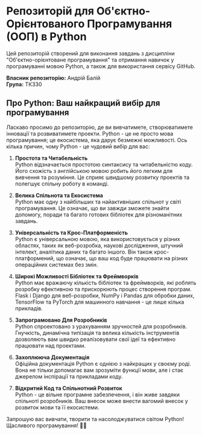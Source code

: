 # Репозиторій для Об'єктно-Орієнтованого Програмування (ООП) в Python

Цей репозиторій створений для виконання завдань з дисципліни "Об'єктно-орієнтоване програмування" та отримання навичок у програмуванні мовою Python, а також для використання сервісу GitHub.

**Власник репозиторію:** Андрій Балій  
**Група:** ТК330

## Про Python: Ваш найкращий вибір для програмування

Ласкаво просимо до репозиторію, де ви вивчатимете, створюватимете інновації та розвиватимете проекти. Python - це не просто мова програмування; це екосистема, яка дарує безмежні можливості. Ось кілька причин, чому Python - це чудовий вибір для вас:

1. **Простота та Читабельність**  
   Python відзначається простотою синтаксису та читабельністю коду. Його схожість з англійською мовою робить його легким для вивчення та розуміння. Це сприяє швидшому розвитку проектів та полегшує спільну роботу в команді.

2. **Велика Спільнота та Екосистема**  
   Python має одну з найбільших та найактивніших спільнот у світі програмування. Це означає, що ви завжди зможете знайти допомогу, поради та багато готових бібліотек для різноманітних завдань.

3. **Універсальність та Крос-Платформеність**  
   Python є універсальною мовою, яка використовується у різних областях, таких як веб-розробка, наукові дослідження, штучний інтелект, аналітика даних та багато іншого. Він також крос-платформений, що означає, що ваш код буде працювати на різних операційних системах без змін.

4. **Широкі Можливості Бібліотек та Фреймворків**  
   Python має вражаючу кількість бібліотек та фреймворків, які роблять розробку ефективною та прискорюють процес створення програм. Flask і Django для веб-розробки, NumPy і Pandas для обробки даних, TensorFlow та PyTorch для машинного навчання - це лише кілька прикладів.

5. **Запрограмовано Для Розробників**  
   Python спроектовано з урахуванням зручностей для розробників. Гнучкість, динамічна типізація та велика кількість інструментів дозволяють вам швидко реалізовувати свої ідеї та ефективно працювати над проектами.

6. **Захоплююча Документація**  
   Офіційна документація Python є однією з найкращих у своєму роді. Вона не тільки допомагає вам зрозуміти функції мови, але і стає джерелом інспірації та прикладами коду.

7. **Відкритий Код та Спільнотний Розвиток**  
   Python - це вільне програмне забезпечення, і він живе завдяки спільноті розробників. Ваш внесок може внести вагомий внесок у розвиток мови та її екосистеми.

Запрошую вас вивчати, творити та насолоджуватися світом Python! Щасливого програмування! 🐍✨


